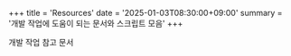 +++
title = 'Resources'
date = '2025-01-03T08:30:00+09:00'
summary = '개발 작업에 도움이 되는 문서와 스크립트 모음'
+++

개발 작업 참고 문서